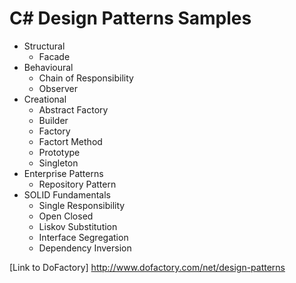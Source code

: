 # C# Design Patterns Samples

* Structural
  * Facade
* Behavioural
  * Chain of Responsibility
  * Observer
* Creational
  * Abstract Factory
  * Builder
  * Factory
  * Factort Method
  * Prototype
  * Singleton
* Enterprise Patterns
  * Repository Pattern
* SOLID Fundamentals
  * Single Responsibility
  * Open Closed
  * Liskov Substitution
  * Interface Segregation
  * Dependency Inversion

[Link to DoFactory] http://www.dofactory.com/net/design-patterns
 

